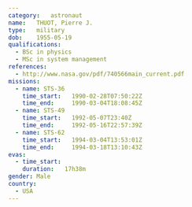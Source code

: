 ```yaml
---
category:	astronaut
name:	THUOT, Pierre J.
type:	military
dob:	1955-05-19
qualifications:
  - BSc in physics
  - MSc in system management
references:
  - http://www.nasa.gov/pdf/740566main_current.pdf
missions:
  - name: STS-36
    time_start:   1990-02-28T07:50:22Z
    time_end:     1990-03-04T18:08:45Z
  - name: STS-49
    time_start:   1992-05-07T23:40Z
    time_end:     1992-05-16T22:57:39Z
  - name: STS-62
    time_start:   1994-03-04T13:53:01Z
    time_end:     1994-03-18T13:10:43Z
evas:
  - time_start: 
    duration:   17h38m
gender:	Male
country:
  - USA
---
```

